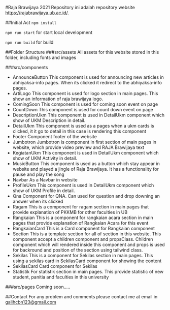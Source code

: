#Raja Brawijaya 2021
Repository ini adalah repository website https://rajabrawijaya.ub.ac.id/. 

##Initial Act
`npm install`

`npm run start` for start local development

`npm run build` for build

##Folder Structure
###src/assets
All assets for this website stored in this folder, including fonts and images

###src/components
- AnnounceButton
This component is used for announcing new articles in abhiyaksa-info pages. When its clicked it redirect to the abhiyaksa-info pages.
- ArtiLogo
This component is used for logo section in main pages. This show an information of raja brawijaya logo.
- ComingSoon
This component is used for coming soon event on page
- CountDown
This component is used for count down event on page
- DescriptionUkm
This component is used in DetailUkm component which show of UKM Description in detail.
- DetailUkm
This component is used as a pages when a ukm cards is clicked, it it go to detail in this case is rendering this component
- Footer
Component footer of the website
- Jumbotron
Jumbotron is component in first section of main pages in website, which provide video preview and RAJA Brawijaya text
- KegiatanUkm
This component is used in DetailUkm component which show of UKM Activity in detail.
- MusicButton
This component is used as a button which stay appear in website and played a jingle of Raja Brawijaya. It has a functionality for pause and play the song
- Navbar
As a Navbar in website
- ProfileUkm
This component is used in DetailUkm component which show of UKM Profile in detail.
- Qna
Component for QNA. Can used for question and drop downing an answer when its clicked
- Ragam
 This is a component for ragam section in main pages that provide explanation of PKKMB for other faculties in UB
- Rangkaian
 This is a component for rangkaian acara section in main pages that provide explanation of Rangkaian Acara for this event
- RangkaianCard
  This is a Card component for Rangkaian component
- Section
This is a template section for all of section in this website. This component accept a children component and propsClass. Children component which will rendered inside this component and props is used for backround and position of the section using tailwind class.
- Sekilas
This is a component for Sekilas section in main pages. This using a sekilas card in SekilasCard component for showing the content
- SekilasCard
Card component for Sekilas
- Statistik
For statistik section in main pages. This provide statistic of new student, panitia and faculties in this university

###src/pages
Coming soon.....


##Contact
For any problem and comments please contact me at email in galihcbn123@gmail.com
